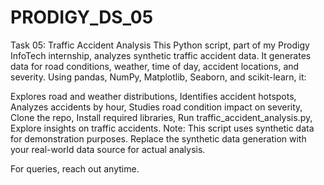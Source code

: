 # PRODIGY_DS_05
Task 05: Traffic Accident Analysis
This Python script, part of my Prodigy InfoTech internship, analyzes synthetic traffic accident data. It generates data for road conditions, weather, time of day, accident locations, and severity. Using pandas, NumPy, Matplotlib, Seaborn, and scikit-learn, it:

Explores road and weather distributions, 
Identifies accident hotspots,
Analyzes accidents by hour,
Studies road condition impact on severity,
Clone the repo,
Install required libraries,
Run traffic_accident_analysis.py,
Explore insights on traffic accidents.
Note: This script uses synthetic data for demonstration purposes. Replace the synthetic data generation with your real-world data source for actual analysis.

For queries, reach out anytime.





